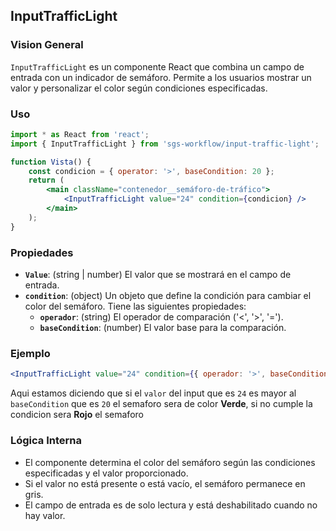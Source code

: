 ## InputTrafficLight

### Vision General 

`InputTrafficLight` es un componente React que combina un campo de entrada con un indicador de semáforo. Permite a los usuarios mostrar un valor y personalizar el color según condiciones especificadas.

### Uso 

```jsx
import * as React from 'react';
import { InputTrafficLight } from 'sgs-workflow/input-traffic-light';

function Vista() {
    const condicion = { operator: '>', baseCondition: 20 };
    return (
        <main className="contenedor__semáforo-de-tráfico">
            <InputTrafficLight value="24" condition={condicion} />
        </main>
    );
}
```

### Propiedades 

- **`Value`**: (string | number) El valor que se mostrará en el campo de entrada.
- **`condition`**:  (object) Un objeto que define la condición para cambiar el color del semáforo. Tiene las siguientes propiedades:
    - **`operador`**: (string) El operador de comparación ('<', '>', '=').
    - **`baseCondition`**: (number) El valor base para la comparación.

### Ejemplo 

```jsx
<InputTrafficLight value="24" condition={{ operador: '>', baseCondition: 20 }} />
```

Aqui estamos diciendo que si el `valor` del input que es `24` es mayor al `baseCondition` que es `20` el semaforo sera de color **Verde**, si no cumple la condicion sera **Rojo** el semaforo 

### Lógica Interna


- El componente determina el color del semáforo según las condiciones especificadas y el valor proporcionado.
- Si el valor no está presente o está vacío, el semáforo permanece en gris.
- El campo de entrada es de solo lectura y está deshabilitado cuando no hay valor.